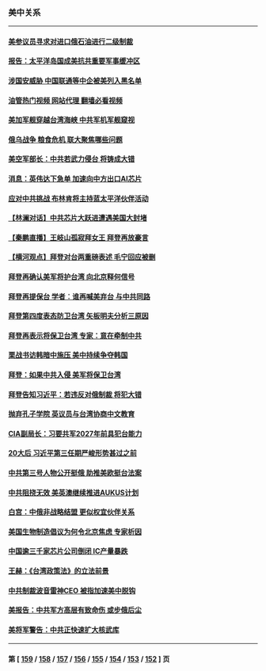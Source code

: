 ### 美中关系
---
#### [美参议员寻求对进口俄石油进行二级制裁](../../pages/nf1412576/n13829145.md?09210831) 
#### [报告：太平洋岛国成美抗共重要军事缓冲区](../../pages/nf1412576/n13829074.md?09210831) 
#### [涉国安威胁 中国联通等中企被美列入黑名单](../../pages/nf1412576/n13829142.md?09210831) 
#### [油管热门视频 网站代理 翻墙必看视频](http://209.222.30.114:81/youtube.html?09210831)
#### [美加军舰穿越台湾海峡 中共军机军舰窥视](../../pages/nf1412576/n13829135.md?09210831) 
#### [俄乌战争 粮食危机 联大聚焦哪些问题](../../pages/nf1412576/n13828959.md?09210831) 
#### [美空军部长：中共若武力侵台 将铸成大错](../../pages/nf1412576/n13828838.md?09210831) 
#### [消息：英伟达下急单 加速向中方出口AI芯片](../../pages/nf1412576/n13828761.md?09210831) 
#### [应对中共挑战 布林肯将主持蓝太平洋伙伴活动](../../pages/nf1412576/n13828634.md?09210831) 
#### [【林澜对话】中共芯片大跃进遭遇美国大封堵](../../pages/nf1412576/n13828546.md?09210831) 
#### [【秦鹏直播】王岐山孤寂拜女王 拜登再放豪言](../../pages/nf1412576/n13828536.md?09210831) 
#### [【横河观点】拜登对台两重磅表述 毛宁回应被删](../../pages/nf1412576/n13828519.md?09210831) 
#### [拜登再确认美军将护台湾 向北京释何信号](../../pages/nf1412576/n13828440.md?09210831) 
#### [拜登再提保台 学者︰谁再喊美弃台 与中共同路](../../pages/nf1412576/n13828351.md?09210831) 
#### [拜登第四度表态防卫台湾 矢板明夫分析三原因](../../pages/nf1412576/n13828329.md?09210831) 
#### [拜登再表示将保卫台湾 专家：意在牵制中共](../../pages/nf1412576/n13828037.md?09210831) 
#### [栗战书访韩暗中施压 美中持续争夺韩国](../../pages/nf1412576/n13828066.md?09210831) 
#### [拜登：如果中共入侵 美军将保卫台湾](../../pages/nf1412576/n13827893.md?09210831) 
#### [拜登告知习近平：若违反对俄制裁 将犯大错](../../pages/nf1412576/n13827789.md?09210831) 
#### [抛弃孔子学院 英议员与台湾协商中文教育](../../pages/nf1412576/n13827695.md?09210831) 
#### [CIA副局长：习要共军2027年前具犯台能力](../../pages/nf1412576/n13827352.md?09210831) 
#### [20大后 习近平第三任期严峻形势甚过之前](../../pages/nf1412576/n13827305.md?09210831) 
#### [中共第三号人物公开挺俄 助推美欧挺台法案](../../pages/nf1412576/n13827277.md?09210831) 
#### [中共阻挠无效 美英澳继续推进AUKUS计划](../../pages/nf1412576/n13827163.md?09210831) 
#### [白宫：中俄非战略结盟 更似权宜伙伴关系](../../pages/nf1412576/n13827239.md?09210831) 
#### [美国生物制造倡议为何令北京焦虑 专家析因](../../pages/nf1412576/n13827066.md?09210831) 
#### [中国逾三千家芯片公司倒闭 IC产量暴跌](../../pages/nf1412576/n13827065.md?09210831) 
#### [王赫：《台湾政策法》的立法前景](../../pages/nf1412576/n13826910.md?09210831) 
#### [中共制裁波音雷神CEO 被指加速美中脱钩](../../pages/nf1412576/n13826736.md?09210831) 
#### [美报告：中共军方高层有致命伤 或步俄后尘](../../pages/nf1412576/n13826589.md?09210831) 
#### [美将军警告：中共正快速扩大核武库](../../pages/nf1412576/n13826470.md?09210831) 

---
#### 第 [ [159](./159.md?09210831) / [158](./158.md?09210831) / [157](./157.md?09210831) / [156](./156.md?09210831) / [155](./155.md?09210831) / [154](./154.md?09210831) / [153](./153.md?09210831) / [152](./152.md?09210831) ] 页
